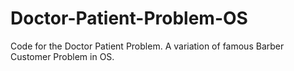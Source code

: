 # Doctor-Patient-Problem-OS
Code for the Doctor Patient Problem. A variation of famous Barber Customer Problem in OS.
